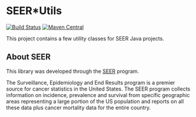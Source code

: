 # SEER*Utils

[![Build Status](https://travis-ci.org/imsweb/seerutils.svg?branch=master)](https://travis-ci.org/imsweb/seerutils)
[![Maven Central](https://maven-badges.herokuapp.com/maven-central/com.imsweb/seerutils/badge.svg)](https://maven-badges.herokuapp.com/maven-central/com.imsweb/seerutils)

This project contains a few utility classes for SEER Java projects.

## About SEER

This library was developed through the [SEER](http://seer.cancer.gov/) program.

The Surveillance, Epidemiology and End Results program is a premier source for cancer statistics in the United States.
The SEER program collects information on incidence, prevalence and survival from specific geographic areas representing
a large portion of the US population and reports on all these data plus cancer mortality data for the entire country.